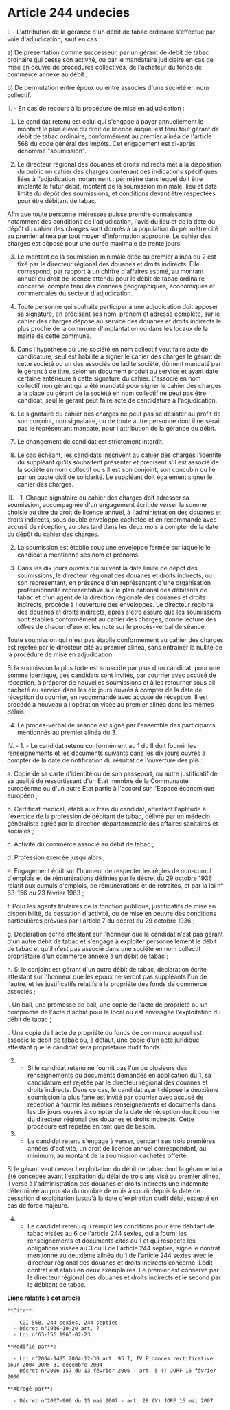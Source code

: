 # Article 244 undecies

I. - L'attribution de la gérance d'un débit de tabac ordinaire s'effectue par voie d'adjudication, sauf en cas :

a) De présentation comme successeur, par un gérant de débit de tabac ordinaire qui cesse son activité, ou par le mandataire
judiciaire en cas de mise en oeuvre de procédures collectives, de l'acheteur du fonds de commerce annexé au débit ;

b) De permutation entre époux ou entre associés d'une société en nom collectif.

II. - En cas de recours à la procédure de mise en adjudication :

1. Le candidat retenu est celui qui s'engage à payer annuellement le montant le plus élevé du droit de licence auquel est
tenu tout gérant de débit de tabac ordinaire, conformément au premier alinéa de l'article 568 du code général des impôts. Cet
engagement est ci-après dénommé "soumission".

2. Le directeur régional des douanes et droits indirects met à la disposition du public un cahier des charges contenant des
indications spécifiques liées à l'adjudication, notamment : périmètre dans lequel doit être implanté le futur débit, montant
de la soumission minimale, lieu et date limite du dépôt des soumissions, et conditions devant être respectées pour être
débitant de tabac.

Afin que toute personne intéressée puisse prendre connaissance notamment des conditions de l'adjudication, l'avis du lieu et
de la date du dépôt du cahier des charges sont donnés à la population du périmètre cité au premier alinéa par tout moyen
d'information approprié. Le cahier des charges est déposé pour une durée maximale de trente jours.

3. Le montant de la soumission minimale citée au premier alinéa du 2 est fixé par le directeur régional des douanes et droits
indirects. Elle correspond, par rapport à un chiffre d'affaires estimé, au montant annuel du droit de licence attendu pour le
débit de tabac ordinaire concerné, compte tenu des données géographiques, économiques et commerciales du secteur
d'adjudication.

4. Toute personne qui souhaite participer à une adjudication doit apposer sa signature, en précisant ses nom, prénom et
adresse complète, sur le cahier des charges déposé au service des douanes et droits indirects le plus proche de la commune
d'implantation ou dans les locaux de la mairie de cette commune.

5. Dans l'hypothèse où une société en nom collectif veut faire acte de candidature, seul est habilité à signer le cahier des
charges le gérant de cette société ou un des associés de ladite société, dûment mandaté par le gérant à ce titre, selon un
document produit au service et ayant date certaine antérieure à cette signature du cahier. L'associé en nom collectif non
gérant qui a été mandaté pour signer le cahier des charges à la place du gérant de la société en nom collectif ne peut pas
être candidat, seul le gérant peut faire acte de candidature à l'adjudication.

6. Le signataire du cahier des charges ne peut pas se désister au profit de son conjoint, non signataire, ou de toute autre
personne dont il ne serait pas le représentant mandaté, pour l'attribution de la gérance du débit.

7. Le changement de candidat est strictement interdit.

8. Le cas échéant, les candidats inscrivent au cahier des charges l'identité du suppléant qu'ils souhaitent présenter et
précisent s'il est associé de la société en nom collectif ou s'il est son conjoint, son concubin ou lié par un pacte civil de
solidarité. Le suppléant doit également signer le cahier des charges.

III. - 1. Chaque signataire du cahier des charges doit adresser sa soumission, accompagnée d'un engagement écrit de verser la
somme choisie au titre du droit de licence annuel, à l'administration des douanes et droits indirects, sous double enveloppe
cachetée et en recommandé avec accusé de réception, au plus tard dans les deux mois à compter de la date du dépôt du cahier
des charges.

2. La soumission est établie sous une enveloppe fermée sur laquelle le candidat a mentionné ses nom et prénoms.

3. Dans les dix jours ouvrés qui suivent la date limite de dépôt des soumissions, le directeur régional des douanes et droits
indirects, ou son représentant, en présence d'un représentant d'une organisation professionnelle représentative sur le plan
national des débitants de tabac et d'un agent de la direction régionale des douanes et droits indirects, procède à
l'ouverture des enveloppes. Le directeur régional des douanes et droits indirects, après s'être assuré que les soumissions
sont établies conformément au cahier des charges, donne lecture des offres de chacun d'eux et les note sur le procès-verbal
de séance.

Toute soumission qui n'est pas établie conformément au cahier des charges est rejetée par le directeur cité au premier
alinéa, sans entraîner la nullité de la procédure de mise en adjudication.

Si la soumission la plus forte est souscrite par plus d'un candidat, pour une somme identique, ces candidats sont invités,
par courrier avec accusé de réception, à préparer de nouvelles soumissions et à les retourner sous pli cacheté au service
dans les dix jours ouvrés à compter de la date de réception du courrier, en recommandé avec accusé de réception. Il est
procédé à nouveau à l'opération visée au premier alinéa dans les mêmes délais.

4. Le procès-verbal de séance est signé par l'ensemble des participants mentionnés au premier alinéa du 3.

IV. - 1. - Le candidat retenu conformément au 1 du II doit fournir les renseignements et les documents suivants dans les dix
jours ouvrés à compter de la date de notification du résultat de l'ouverture des plis :

a. Copie de sa carte d'identité ou de son passeport, ou autre justificatif de sa qualité de ressortissant d'un Etat membre de
la Communauté européenne ou d'un autre Etat partie à l'accord sur l'Espace économique européen ;

b. Certificat médical, établi aux frais du candidat, attestant l'aptitude à l'exercice de la profession de débitant de tabac,
délivré par un médecin généraliste agréé par la direction départementale des affaires sanitaires et sociales ;

c. Activité du commerce associé au débit de tabac ;

d. Profession exercée jusqu'alors ;

e. Engagement écrit sur l'honneur de respecter les règles de non-cumul d'emplois et de rémunérations définies par le décret
du 29 octobre 1936 relatif aux cumuls d'emplois, de rémunérations et de retraites, et par la loi n° 63-156 du 23 février
1963 ;

f. Pour les agents titulaires de la fonction publique, justificatifs de mise en disponibilité, de cessation d'activité, ou de
mise en oeuvre des conditions particulières prévues par l'article 7 du décret du 29 octobre 1936 ;

g. Déclaration écrite attestant sur l'honneur que le candidat n'est pas gérant d'un autre débit de tabac et s'engage à
exploiter personnellement le débit de tabac et qu'il n'est pas associé dans une société en nom collectif propriétaire d'un
commerce annexé à un débit de tabac ;

h. Si le conjoint est gérant d'un autre débit de tabac, déclaration écrite attestant sur l'honneur que les époux ne seront
pas suppléants l'un de l'autre, et les justificatifs relatifs à la propriété des fonds de commerce associés ;

i. Un bail, une promesse de bail, une copie de l'acte de propriété ou un compromis de l'acte d'achat pour le local où est
envisagée l'exploitation du débit de tabac ;

j. Une copie de l'acte de propriété du fonds de commerce auquel est associé le débit de tabac ou, à défaut, une copie d'un
acte juridique attestant que le candidat sera propriétaire dudit fonds.

2. - Si le candidat retenu ne fournit pas l'un ou plusieurs des renseignements ou documents demandés en application du 1, sa
candidature est rejetée par le directeur régional des douanes et droits indirects. Dans ce cas, le candidat ayant déposé la
deuxième soumission la plus forte est invité par courrier avec accusé de réception à fournir les mêmes renseignements et
documents dans les dix jours ouvrés à compter de la date de réception dudit courrier du directeur régional des douanes et
droits indirects. Cette procédure est répétée en tant que de besoin.

3. - Le candidat retenu s'engage à verser, pendant ses trois premières années d'activité, un droit de licence annuel
correspondant, au minimum, au montant de la soumission cachetée offerte.

Si le gérant veut cesser l'exploitation du débit de tabac dont la gérance lui a été concédée avant l'expiration du délai de
trois ans visé au premier alinéa, il verse à l'administration des douanes et droits indirects une indemnité déterminée au
prorata du nombre de mois à courir depuis la date de cessation d'exploitation jusqu'à la date d'expiration dudit délai,
excepté en cas de force majeure.

4. - Le candidat retenu qui remplit les conditions pour être débitant de tabac visées au 6 de l'article 244 sexies, qui a
fourni les renseignements et documents cités au 1 et qui respecte les obligations visées au 3 du II de l'article 244 septies,
signe le contrat mentionné au deuxième alinéa du 1 de l'article 244 sexies avec le directeur régional des douanes et droits
indirects concerné. Ledit contrat est établi en deux exemplaires. Le premier est conservé par le directeur régional des
douanes et droits indirects et le second par le débitant de tabac.

**Liens relatifs à cet article**

	**Cite**:

	  - CGI 568, 244 sexies, 244 septies
	  - Décret n°1936-10-29 art. 7
	  - Loi n°63-156 1963-02-23

	**Modifié par**:

	  - Loi n°2004-1485 2004-12-30 art. 95 I, IV Finances rectificative pour 2004 JORF 31 décembre 2004
	  - Décret n°2006-157 du 13 février 2006 - art. 5 () JORF 15 février 2006

	**Abrogé par**:

	  - Décret n°2007-906 du 15 mai 2007 - art. 28 (V) JORF 16 mai 2007
